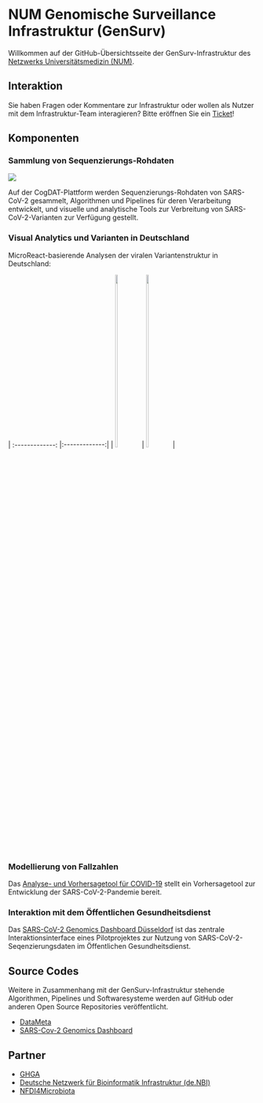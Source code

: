 # NUM Genomische Surveillance Infrastruktur (GenSurv)
Willkommen auf der GitHub-Übersichtsseite der GenSurv-Infrastruktur des [Netzwerks Universitätsmedizin (NUM)](https://www.netzwerk-universitaetsmedizin.de/).

## Interaktion

Sie haben Fragen oder Kommentare zur Infrastruktur oder wollen als Nutzer mit dem Infrastruktur-Team interagieren? Bitte eröffnen Sie ein [Ticket](https://github.com/NUM-GenSurv/NUM-GenSurv-Overview/issues)!

## Komponenten

### Sammlung von Sequenzierungs-Rohdaten
[<img src="https://cogdat.de/assets/img/logo_cogdat.svg">](https://cogdat.de)

Auf der CogDAT-Plattform werden Sequenzierungs-Rohdaten von SARS-CoV-2 gesammelt, Algorithmen und Pipelines für deren Verarbeitung entwickelt, und visuelle und analytische Tools zur Verbreitung von SARS-CoV-2-Varianten zur Verfügung gestellt.

### Visual Analytics und Varianten in Deutschland
MicroReact-basierende Analysen der viralen Variantenstruktur in Deutschland:


| :-------------: |:-------------:| 
| <a href="https://cogdat.de/bundeslaender_60.htm"><img src="https://cogdat.de/assets/img/bundeslaender_60.svg" width="10%" height="30%"/></a>     | <a href="https://cogdat.de/bundeslaender_unbeg.htm"><img src="https://cogdat.de/assets/img/bundeslaender_unbeg.svg" width="10%" height="30%"/></a> | 


### Modellierung von Fallzahlen
Das [Analyse- und Vorhersagetool für COVID-19](https://iuk-forecast.uniklinik-freiburg.de/) stellt ein Vorhersagetool zur Entwicklung der SARS-CoV-2-Pandemie bereit.

### Interaktion mit dem Öffentlichen Gesundheitsdienst
Das [SARS-CoV-2 Genomics Dashboard Düsseldorf](https://covgen.hhu.de/Duesseldorf/) ist das zentrale Interaktionsinterface eines Pilotprojektes zur Nutzung von SARS-CoV-2-Seqenzierungsdaten im Öffentlichen Gesundheitsdienst.

## Source Codes

Weitere in Zusammenhang mit der GenSurv-Infrastruktur stehende Algorithmen, Pipelines und Softwaresysteme werden auf GitHub oder anderen Open Source Repositories veröffentlicht.

- [DataMeta](https://github.com/ghga-de/datameta/)
- [SARS-Cov-2 Genomics Dashboard](https://github.com/DiltheyLab/SARS-CoV2-Dashboard-Releases)

## Partner

- [GHGA](https://www.ghga.de/)
- [Deutsche Netzwerk für Bioinformatik Infrastruktur (de.NBI)](https://www.denbi.de/)
- [NFDI4Microbiota](https://nfdi4microbiota.de/)
